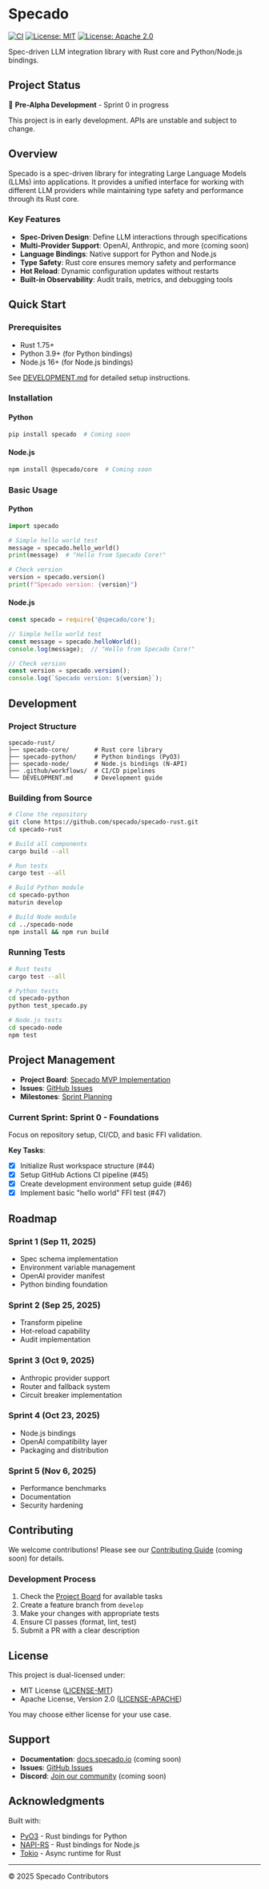 # Specado

[![CI](https://github.com/specado/specado-rust/actions/workflows/ci.yml/badge.svg)](https://github.com/specado/specado-rust/actions/workflows/ci.yml)
[![License: MIT](https://img.shields.io/badge/License-MIT-yellow.svg)](https://opensource.org/licenses/MIT)
[![License: Apache 2.0](https://img.shields.io/badge/License-Apache%202.0-blue.svg)](https://opensource.org/licenses/Apache-2.0)

Spec-driven LLM integration library with Rust core and Python/Node.js bindings.

## Project Status

🚧 **Pre-Alpha Development** - Sprint 0 in progress

This project is in early development. APIs are unstable and subject to change.

## Overview

Specado is a spec-driven library for integrating Large Language Models (LLMs) into applications. It provides a unified interface for working with different LLM providers while maintaining type safety and performance through its Rust core.

### Key Features

- **Spec-Driven Design**: Define LLM interactions through specifications
- **Multi-Provider Support**: OpenAI, Anthropic, and more (coming soon)
- **Language Bindings**: Native support for Python and Node.js
- **Type Safety**: Rust core ensures memory safety and performance
- **Hot Reload**: Dynamic configuration updates without restarts
- **Built-in Observability**: Audit trails, metrics, and debugging tools

## Quick Start

### Prerequisites

- Rust 1.75+
- Python 3.9+ (for Python bindings)
- Node.js 16+ (for Node.js bindings)

See [DEVELOPMENT.md](DEVELOPMENT.md) for detailed setup instructions.

### Installation

#### Python
```bash
pip install specado  # Coming soon
```

#### Node.js
```bash
npm install @specado/core  # Coming soon
```

### Basic Usage

#### Python
```python
import specado

# Simple hello world test
message = specado.hello_world()
print(message)  # "Hello from Specado Core!"

# Check version
version = specado.version()
print(f"Specado version: {version}")
```

#### Node.js
```javascript
const specado = require('@specado/core');

// Simple hello world test
const message = specado.helloWorld();
console.log(message);  // "Hello from Specado Core!"

// Check version
const version = specado.version();
console.log(`Specado version: ${version}`);
```

## Development

### Project Structure

```
specado-rust/
├── specado-core/       # Rust core library
├── specado-python/     # Python bindings (PyO3)
├── specado-node/       # Node.js bindings (N-API)
├── .github/workflows/  # CI/CD pipelines
└── DEVELOPMENT.md      # Development guide
```

### Building from Source

```bash
# Clone the repository
git clone https://github.com/specado/specado-rust.git
cd specado-rust

# Build all components
cargo build --all

# Run tests
cargo test --all

# Build Python module
cd specado-python
maturin develop

# Build Node module
cd ../specado-node
npm install && npm run build
```

### Running Tests

```bash
# Rust tests
cargo test --all

# Python tests
cd specado-python
python test_specado.py

# Node.js tests
cd specado-node
npm test
```

## Project Management

- **Project Board**: [Specado MVP Implementation](https://github.com/orgs/specado/projects/6)
- **Issues**: [GitHub Issues](https://github.com/specado/specado-rust/issues)
- **Milestones**: [Sprint Planning](https://github.com/specado/specado-rust/milestones)

### Current Sprint: Sprint 0 - Foundations

Focus on repository setup, CI/CD, and basic FFI validation.

**Key Tasks**:
- [x] Initialize Rust workspace structure (#44)
- [x] Setup GitHub Actions CI pipeline (#45)
- [x] Create development environment setup guide (#46)
- [x] Implement basic "hello world" FFI test (#47)

## Roadmap

### Sprint 1 (Sep 11, 2025)
- Spec schema implementation
- Environment variable management
- OpenAI provider manifest
- Python binding foundation

### Sprint 2 (Sep 25, 2025)
- Transform pipeline
- Hot-reload capability
- Audit implementation

### Sprint 3 (Oct 9, 2025)
- Anthropic provider support
- Router and fallback system
- Circuit breaker implementation

### Sprint 4 (Oct 23, 2025)
- Node.js bindings
- OpenAI compatibility layer
- Packaging and distribution

### Sprint 5 (Nov 6, 2025)
- Performance benchmarks
- Documentation
- Security hardening

## Contributing

We welcome contributions! Please see our [Contributing Guide](CONTRIBUTING.md) (coming soon) for details.

### Development Process

1. Check the [Project Board](https://github.com/orgs/specado/projects/6) for available tasks
2. Create a feature branch from `develop`
3. Make your changes with appropriate tests
4. Ensure CI passes (format, lint, test)
5. Submit a PR with a clear description

## License

This project is dual-licensed under:

- MIT License ([LICENSE-MIT](LICENSE-MIT))
- Apache License, Version 2.0 ([LICENSE-APACHE](LICENSE-APACHE))

You may choose either license for your use case.

## Support

- **Documentation**: [docs.specado.io](https://docs.specado.io) (coming soon)
- **Issues**: [GitHub Issues](https://github.com/specado/specado-rust/issues)
- **Discord**: [Join our community](https://discord.gg/specado) (coming soon)

## Acknowledgments

Built with:
- [PyO3](https://pyo3.rs/) - Rust bindings for Python
- [NAPI-RS](https://napi.rs/) - Rust bindings for Node.js
- [Tokio](https://tokio.rs/) - Async runtime for Rust

---

© 2025 Specado Contributors